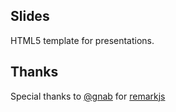 ## Slides
HTML5 template for presentations.

## Thanks
Special thanks to [@gnab](https://github.com/gnab) for
[remarkjs](http://remarkjs.com/)

